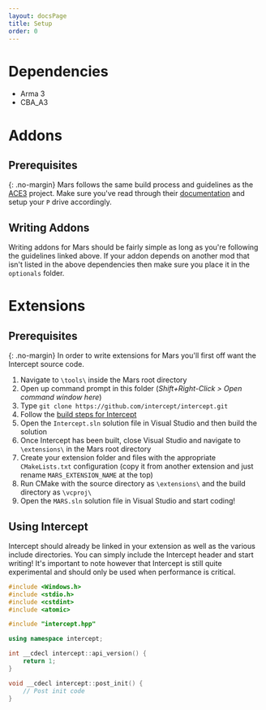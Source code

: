 ```yaml
---
layout: docsPage
title: Setup
order: 0
---
```


# Dependencies
* Arma 3
* CBA_A3

# Addons

## Prerequisites
{: .no-margin}
Mars follows the same build process and guidelines as the [ACE3](http://ace3mod.com/) project. Make sure you've read through their [documentation](http://ace3mod.com/wiki/development/) and setup your `P` drive accordingly.

## Writing Addons
Writing addons for Mars should be fairly simple as long as you're following the guidelines linked above. If your addon depends on another mod that isn't listed in the above dependencies then make sure you place it in the `optionals` folder.

# Extensions

## Prerequisites
{: .no-margin}
In order to write extensions for Mars you'll first off want the Intercept source code.

1. Navigate to `\tools\` inside the Mars root directory
2. Open up command prompt in this folder (*Shift+Right-Click > Open command window here*)
3. Type `git clone https://github.com/intercept/intercept.git`
4. Follow the [build steps for Intercept](https://github.com/intercept/intercept/wiki/Building-and-installing-Intercept-from-source#build-intercept-core-project-windows)
5. Open the `Intercept.sln` solution file in Visual Studio and then build the solution
6. Once Intercept has been built, close Visual Studio and navigate to `\extensions\` in the Mars root directory
7. Create your extension folder and files with the appropriate `CMakeLists.txt` configuration (copy it from another extension and just rename `MARS_EXTENSION_NAME` at the top)
8. Run CMake with the source directory as `\extensions\` and the build directory as `\vcproj\`
9. Open the `MARS.sln` solution file in Visual Studio and start coding!

## Using Intercept
Intercept should already be linked in your extension as well as the various include directories. You can simply include the Intercept header and start writing! It's important to note however that Intercept is still quite experimental and should only be used when performance is critical.

```c++
#include <Windows.h>
#include <stdio.h>
#include <cstdint>
#include <atomic>

#include "intercept.hpp"

using namespace intercept;

int __cdecl intercept::api_version() {
    return 1;
}

void __cdecl intercept::post_init() {
    // Post init code
}
```